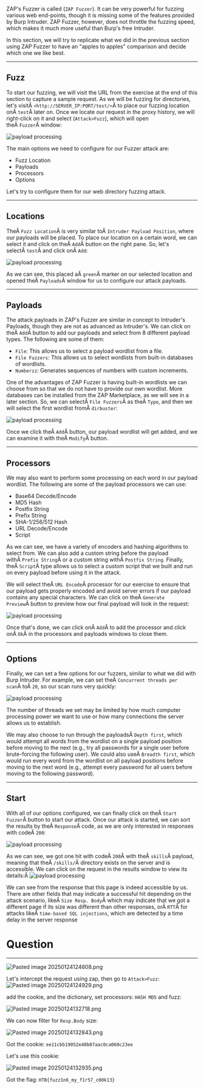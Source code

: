 ﻿ZAP's Fuzzer is called (`ZAP Fuzzer`). It can be very powerful for fuzzing various web end-points, though it is missing some of the features provided by Burp Intruder. ZAP Fuzzer, however, does not throttle the fuzzing speed, which makes it much more useful than Burp's free Intruder.

In this section, we will try to replicate what we did in the previous section using ZAP Fuzzer to have an "apples to apples" comparison and decide which one we like best.

---

## Fuzz

To start our fuzzing, we will visit the URL from the exercise at the end of this section to capture a sample request. As we will be fuzzing for directories, let's visitÂ `<http://SERVER_IP:PORT/test/>`Â to place our fuzzing location onÂ `test`Â later on. Once we locate our request in the proxy history, we will right-click on it and select (`Attack>Fuzz`), which will open theÂ `Fuzzer`Â window:

![payload processing](https://academy.hackthebox.com/storage/modules/110/zap_fuzzer.jpg)

The main options we need to configure for our Fuzzer attack are:

- Fuzz Location
- Payloads
- Processors
- Options

Let's try to configure them for our web directory fuzzing attack.

---

## Locations

TheÂ `Fuzz Location`Â is very similar toÂ `Intruder Payload Position`, where our payloads will be placed. To place our location on a certain word, we can select it and click on theÂ `Add`Â button on the right pane. So, let's selectÂ `test`Â and click onÂ `Add`:

![payload processing](https://academy.hackthebox.com/storage/modules/110/zap_fuzzer_add.jpg)

As we can see, this placed aÂ `green`Â marker on our selected location and opened theÂ `Payloads`Â window for us to configure our attack payloads.

---

## Payloads

The attack payloads in ZAP's Fuzzer are similar in concept to Intruder's Payloads, though they are not as advanced as Intruder's. We can click on theÂ `Add`Â button to add our payloads and select from 8 different payload types. The following are some of them:

- `File`: This allows us to select a payload wordlist from a file.
- `File Fuzzers`: This allows us to select wordlists from built-in databases of wordlists.
- `Numberzz`: Generates sequences of numbers with custom increments.

One of the advantages of ZAP Fuzzer is having built-in wordlists we can choose from so that we do not have to provide our own wordlist. More databases can be installed from the ZAP Marketplace, as we will see in a later section. So, we can selectÂ `File Fuzzers`Â as theÂ `Type`, and then we will select the first wordlist fromÂ `dirbuster`:

![payload processing](https://academy.hackthebox.com/storage/modules/110/zap_fuzzer_add_payload.jpg)

Once we click theÂ `Add`Â button, our payload wordlist will get added, and we can examine it with theÂ `Modify`Â button.

---

## Processors

We may also want to perform some processing on each word in our payload wordlist. The following are some of the payload processors we can use:

- Base64 Decode/Encode
- MD5 Hash
- Postfix String
- Prefix String
- SHA-1/256/512 Hash
- URL Decode/Encode
- Script

As we can see, we have a variety of encoders and hashing algorithms to select from. We can also add a custom string before the payload withÂ `Prefix String`Â or a custom string withÂ `Postfix String`. Finally, theÂ `Script`Â type allows us to select a custom script that we built and run on every payload before using it in the attack.

We will select theÂ `URL Encode`Â processor for our exercise to ensure that our payload gets properly encoded and avoid server errors if our payload contains any special characters. We can click on theÂ `Generate Preview`Â button to preview how our final payload will look in the request:

![payload processing](https://academy.hackthebox.com/storage/modules/110/zap_fuzzer_add_processor.jpg)

Once that's done, we can click onÂ `Add`Â to add the processor and click onÂ `Ok`Â in the processors and payloads windows to close them.

---

## Options

Finally, we can set a few options for our fuzzers, similar to what we did with Burp Intruder. For example, we can set theÂ `Concurrent threads per scan`Â toÂ `20`, so our scan runs very quickly:

![payload processing](https://academy.hackthebox.com/storage/modules/110/zap_fuzzer_options.jpg)

The number of threads we set may be limited by how much computer processing power we want to use or how many connections the server allows us to establish.

We may also choose to run through the payloadsÂ `Depth first`, which would attempt all words from the wordlist on a single payload position before moving to the next (e.g., try all passwords for a single user before brute-forcing the following user). We could also useÂ `Breadth first`, which would run every word from the wordlist on all payload positions before moving to the next word (e.g., attempt every password for all users before moving to the following password).

---

## Start

With all of our options configured, we can finally click on theÂ `Start Fuzzer`Â button to start our attack. Once our attack is started, we can sort the results by theÂ `Response`Â code, as we are only interested in responses with codeÂ `200`:

![payload processing](https://academy.hackthebox.com/storage/modules/110/zap_fuzzer_attack.jpg)

As we can see, we got one hit with codeÂ `200`Â with theÂ `skills`Â payload, meaning that theÂ `/skills/`Â directory exists on the server and is accessible. We can click on the request in the results window to view its details:Â ![payload processing](https://academy.hackthebox.com/storage/modules/110/zap_fuzzer_dir.jpg)

We can see from the response that this page is indeed accessible by us. There are other fields that may indicate a successful hit depending on the attack scenario, likeÂ `Size Resp. Body`Â which may indicate that we got a different page if its size was different than other responses, orÂ `RTT`Â for attacks likeÂ `time-based SQL injections`, which are detected by a time delay in the server response


# Question
---
![Pasted image 20250124124608.png](../../../IMAGES/Pasted%20image%2020250124124608.png)

Let's intercept the request using zap, then go to `Attack>Fuzz`:
![Pasted image 20250124124929.png](../../../IMAGES/Pasted%20image%2020250124124929.png)

add the cookie, and the dictionary, set processors: `HASH MD5` and fuzz:

![Pasted image 20250124132718.png](../../../IMAGES/Pasted%20image%2020250124132718.png)

We can now filter for `Resp.Body` size:


![Pasted image 20250124132843.png](../../../IMAGES/Pasted%20image%2020250124132843.png)

Got the cookie: `ee11cbb19052e40b07aac0ca060c23ee`

Let's use this cookie:

![Pasted image 20250124132935.png](../../../IMAGES/Pasted%20image%2020250124132935.png)


Got the flag: `HTB{fuzz1n6_my_f1r57_c00k13}`

